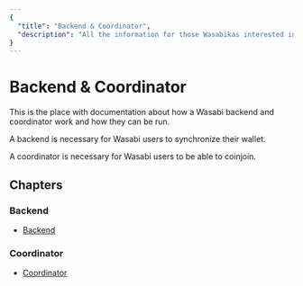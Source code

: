 ```yaml
---
{
  "title": "Backend & Coordinator",
  "description": "All the information for those Wasabikas interested in helping Wasabi Wallet users by running a backend and/or a coordinator. This is the Wasabi documentation, an archive of knowledge about the open-source, non-custodial and privacy-focused Bitcoin wallet for desktop."
}
---
```


# Backend & Coordinator

This is the place with documentation about how a Wasabi backend and coordinator work and how they can be run.

A backend is necessary for Wasabi users to synchronize their wallet.

A coordinator is necessary for Wasabi users to be able to coinjoin.

## Chapters

### Backend

- [Backend](/backend-coordinator/Backend.md)

### Coordinator

- [Coordinator](/backend-coordinator/Coordinator.md)

